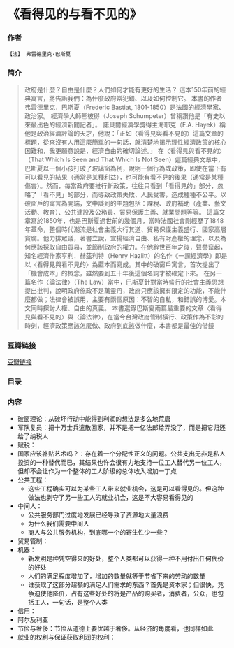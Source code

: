 《看得见的与看不见的》
=============================

### 作者
    【法】 弗雷德里克·巴斯夏 

### 简介
> 政府是什麼？自由是什麼？人們如何才能有更好的生活？
這本150年前的經典寓言，將告訴我們：為什麼政府常犯錯、以及如何控制它。
本書的作者弗雷德里克．巴斯夏（Frederic Bastiat, 1801-1850）是法國的經濟學家、政治家。
經濟學大師熊彼得（Joseph Schumpeter）曾稱讚他是「有史以來最出色的經濟新聞記者」。
諾貝爾經濟學獎得主海耶克（F.A. Hayek）稱他是政治經濟評論的天才，他說：「正如〈看得見與看不見的〉這篇文章的標題，從來沒有人用這麼簡單的一句話，就清楚地揭示理性經濟政策的核心困難和，我更願意說是，經濟自由的確切論述。」
在〈看得見與看不見的〉（That Which Is Seen and That Which Is Not Seen）這篇經典文章中，巴斯夏以一個小孩打破了玻璃窗為例，說明一個行為或政策，即使在當下有可以看見的結果（通常是某種利益），也可能有看不見的後果（通常是某種傷害）。然而，每當政府要推行新政策，往往只看到「看得見的」部分，忽略了「看不見」的部分，而導致政策失敗、人民受害，造成種種不公平。以破窗戶的寓言為開端，文中談到的主題包括：課稅、政府補助（產業、藝文活動、教育）、公共建設及公務員、貿易保護主義、就業問題等等。
這篇文章寫於1850年，也是巴斯夏過世前的幾個月，當時法國社會剛經歷了1848年革命，整個時代潮流是社會主義大行其道、貿易保護主義盛行、國家高層貪腐。他力排眾議，著書立說，宣揚經濟自由、私有財產權的理念，以及為何應該採取自由貿易，並節制政府的權力。在他辭世百年之後，聲譽竄起，知名經濟作家亨利．赫茲利特（Henry Hazlitt）的名作《一課經濟學》即是以〈看得見與看不見的〉為藍本而寫成。其中的破窗戶寓言，首次提出了「機會成本」的概念，雖然要到五十年後這個名詞才被確定下來。
在另一篇名作〈論法律〉（The Law）當中，巴斯夏針對當時盛行的社會主義思想提出批判，說明政府施政不是萬靈丹，政府只應該擁有限定的功能，不能什麼都做；法律會被誤用，主要有兩個原因：不智的自私，和錯誤的博愛。本文同時探討人權、自由的真義。
本書選錄巴斯夏兩篇最重要的文章〈看得見與看不見的〉與〈論法律〉，在當今台灣政府管制橫行、政策作為不彰的時刻，經濟政策應該怎麼做、政府到底該做什麼，本書都是最佳的借鏡


### 豆瓣链接
  [豆瓣链接](http://book.douban.com/subject/24381413/)

### 目录

### 内容
* 破窗理论：从破坏行动中能得到利润的想法是多么地荒唐
* 军队复员：把十万士兵遣散回家，并不是把一亿法郎给弄没了，而是把它归还给了纳税人
* 赋税：
* 国家应该补贴艺术吗？：存在着一个分配性正义的问题。公共支出无非是私人投资的一种替代而已，其结果也许会很有力地支持一位工人替代另一位工人，但却不会让作为一个整体的工人阶级的总体收入增加一丁点
* 公共工程：
  - 这些工程确实可以为某些工人带来就业机会，这是可以看得见的。但这种做法也剥夺了另一些工人的就业机会，这是不大容易看得见的
* 中间人：
  - 公共服务部门过度地发展已经导致了资源地大量浪费
  - 为什么我们需要中间人
  - 商人与公共服务机构，到底哪一个的寄生性少一些？
* 贸易管制：
* 机器：
  - 新发明是种凭空得来的好处，整个人类都可以获得一种不用付出任何代价的好处
  - 人们的满足程度增加了，增加的数量就等于节省下来的劳动的数量
  - 谁获取了这部分超额的满足人们需求的东西？首先是资本家；但很快，竞争迫使他降价，占有这些好处的将是产品的购买者，消费者，公众，也包括工人，一句话，是整个人类
* 信用：
* 阿尔及利亚
* 节俭与奢侈：节俭从道德上要优越于奢侈。从经济的角度看，也同样如此
* 就业的权利与保证获取利润的权利：